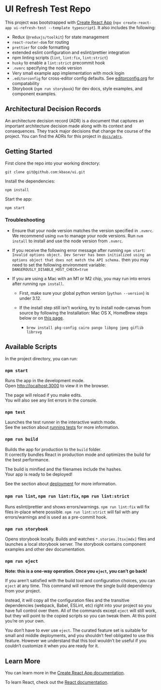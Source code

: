 # UI Refresh Test Repo

This project was bootstrapped with [Create React App](https://github.com/facebook/create-react-app) (`npx create-react-app ui-refresh-test --template typescript`). It also includes the following:

- Redux (`@reduxjs/toolkit`) for state management
- `react-router-dom` for routing
- `prettier` for code formatting
- extended eslint configuration and eslint/prettier integration
- npm linting scripts (`lint`, `lint:fix`, `lint:strict`)
- `husky` to enable a `lint:strict` precommit hook
- `.nvmrc` specifying the node version
- Very small example app implementation with mock login
- `.editorconfig` for cross-editor config defaults. See
      [editorconfig.org](https://editorconfig.org) for compatability
- Storybook (`npm run storybook`) for dev docs, style examples, and component
    examples.


## Architectural Decision Records

An architecture decision record (ADR) is a document that captures an important
architecture decision made along with its context and consequences. They track
major decisions that change the course of the project. You can find the ADRs
for this project in [`docs/adrs`](docs/adrs).


## Getting Started

First clone the repo into your working directory:

```
git clone git@github.com:kbase/ui.git
```

Install the dependencies:

```
npm install
```

Start the app:

```
npm start
```

### Troubleshooting

- Ensure that your node version matches the version specified in `.nvmrc`.
We recommend using `nvm` to manage your node versions.
Run `nvm install` to install and use the node version from `.nvmrc`.
- If you receive the following error message after running `npm start`:
`Invalid options object. Dev Server has been initialized using an options object that does not match the API schema.`
then you may need to set the following environment variable: `DANGEROUSLY_DISABLE_HOST_CHECK=true`
- If you are using a Mac with an M1 or M2 chip, you may run into 
errors after running `npm install`.
    
    - First, make sure your global python version (`python --version`) 
    is under 3.12.
    - If the install step still isn't working, try to install node-canvas 
    from source by following the Installation: Mac OS X, HomeBrew steps below 
    or on [this page](https://github.com/Automattic/node-canvas/wiki/Installation:-Mac-OS-X).
        
        - `brew install pkg-config cairo pango libpng jpeg giflib librsvg` 


## Available Scripts

In the project directory, you can run:

### `npm start`

Runs the app in the development mode.\
Open [http://localhost:3000](http://localhost:3000) to view it in the browser.

The page will reload if you make edits.\
You will also see any lint errors in the console.

### `npm test`

Launches the test runner in the interactive watch mode.\
See the section about [running tests][running-tests]  for more information.

[running-tests]: https://facebook.github.io/create-react-app/docs/running-tests

### `npm run build`

Builds the app for production to the `build` folder.\
It correctly bundles React in production mode and optimizes the build for the
best performance.

The build is minified and the filenames include the hashes.\
Your app is ready to be deployed!

See the section about
[deployment](https://facebook.github.io/create-react-app/docs/deployment) for
more information.

### `npm run lint`, `npm run lint:fix`, `npm run lint:strict`

Runs eslint/prettier and shows errors/warnings. `npm run lint:fix` will fix
files in-place where possible. `npm run lint:strict` will fail with any
errors/warnings and is used as a pre-commit hook.

### `npm run storybook`

Opens storybook locally. Builds and watches `*.stories.[tsx|mdx]` files and
launches a local storybook server. The storybook contains component examples
and other dev documentation.

### `npm run eject`

**Note: this is a one-way operation. Once you `eject`, you can’t go back!**

If you aren’t satisfied with the build tool and configuration choices, you can
`eject` at any time. This command will remove the single build dependency from
your project.

Instead, it will copy all the configuration files and the transitive
dependencies (webpack, Babel, ESLint, etc) right into your project so you have
full control over them. All of the commands except `eject` will still work, but
they will point to the copied scripts so you can tweak them. At this point
you’re on your own.

You don’t have to ever use `eject`. The curated feature set is suitable for
small and middle deployments, and you shouldn’t feel obligated to use this
feature. However we understand that this tool wouldn’t be useful if you
couldn’t customize it when you are ready for it.

## Learn More

You can learn more in the [Create React App documentation](https://facebook.github.io/create-react-app/docs/getting-started).

To learn React, check out the [React documentation](https://reactjs.org/).
